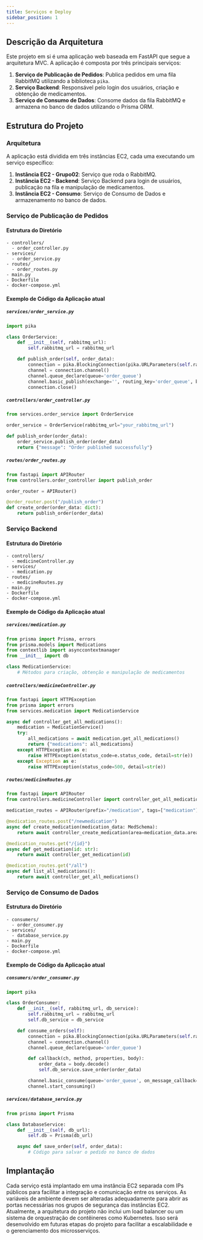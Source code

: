 ```yaml
---
title: Serviços e Deploy
sidebar_position: 1
---
```


## Descrição da Arquitetura

Este projeto em si é uma aplicação web baseada em FastAPI que segue a arquitetura MVC. A aplicação é composta por três principais serviços:

1. **Serviço de Publicação de Pedidos**: Publica pedidos em uma fila RabbitMQ utilizando a biblioteca `pika`.
2. **Serviço Backend**: Responsável pelo login dos usuários, criação e obtenção de medicamentos.
3. **Serviço de Consumo de Dados**: Consome dados da fila RabbitMQ e armazena no banco de dados utilizando o Prisma ORM.

## Estrutura do Projeto

### Arquitetura

A aplicação está dividida em três instâncias EC2, cada uma executando um serviço específico:

1. **Instância EC2 - Grupo02**: Serviço que roda o RabbitMQ.
2. **Instância EC2 - Backend**: Serviço Backend para login de usuários, publicação na fila e manipulação de medicamentos.
3. **Instância EC2 - Consumo**: Serviço de Consumo de Dados e armazenamento no banco de dados.

### Serviço de Publicação de Pedidos

#### Estrutura do Diretório

```plaintext
- controllers/
  - order_controller.py
- services/
  - order_service.py
- routes/
  - order_routes.py
- main.py
- Dockerfile
- docker-compose.yml
```

#### Exemplo de Código da Aplicação atual

##### `services/order_service.py`

```python
import pika

class OrderService:
    def __init__(self, rabbitmq_url):
        self.rabbitmq_url = rabbitmq_url

    def publish_order(self, order_data):
        connection = pika.BlockingConnection(pika.URLParameters(self.rabbitmq_url))
        channel = connection.channel()
        channel.queue_declare(queue='order_queue')
        channel.basic_publish(exchange='', routing_key='order_queue', body=order_data)
        connection.close()
```

##### `controllers/order_controller.py`

```python
from services.order_service import OrderService

order_service = OrderService(rabbitmq_url="your_rabbitmq_url")

def publish_order(order_data):
    order_service.publish_order(order_data)
    return {"message": "Order published successfully"}
```

##### `routes/order_routes.py`

```python
from fastapi import APIRouter
from controllers.order_controller import publish_order

order_router = APIRouter()

@order_router.post("/publish_order")
def create_order(order_data: dict):
    return publish_order(order_data)
```

### Serviço Backend

#### Estrutura do Diretório

```plaintext
- controllers/
  - medicineController.py
- services/
  - medication.py
- routes/
  - medicineRoutes.py
- main.py
- Dockerfile
- docker-compose.yml
```

#### Exemplo de Código da Aplicação atual

##### `services/medication.py`

```python
from prisma import Prisma, errors
from prisma.models import Medications
from contextlib import asynccontextmanager
from __init__ import db

class MedicationService:
    # Métodos para criação, obtenção e manipulação de medicamentos
```

##### `controllers/medicineController.py`

```python
from fastapi import HTTPException
from prisma import errors
from services.medication import MedicationService

async def controller_get_all_medications():
    medication = MedicationService()
    try:
        all_medications = await medication.get_all_medications()
        return {"medications": all_medications}
    except HTTPException as e:
        raise HTTPException(status_code=e.status_code, detail=str(e))
    except Exception as e:
        raise HTTPException(status_code=500, detail=str(e))
```

##### `routes/medicineRoutes.py`

```python
from fastapi import APIRouter
from controllers.medicineController import controller_get_all_medications, controller_create_medication, controller_get_medication

medication_routes = APIRouter(prefix="/medication", tags=["medication"])

@medication_routes.post("/newmedication")
async def create_medication(medication_data: MedSchema):
    return await controller_create_medication(area=medication_data.area, description=medication_data.description, lot=medication_data.lot, medClass=medication_data.medClass)

@medication_routes.get("/{id}")
async def get_medication(id: str):
    return await controller_get_medication(id)

@medication_routes.get("/all")
async def list_all_medications():
    return await controller_get_all_medications()
```

### Serviço de Consumo de Dados

#### Estrutura do Diretório

```plaintext
- consumers/
  - order_consumer.py
- services/
  - database_service.py
- main.py
- Dockerfile
- docker-compose.yml
```

#### Exemplo de Código da Aplicação atual

##### `consumers/order_consumer.py`

```python
import pika

class OrderConsumer:
    def __init__(self, rabbitmq_url, db_service):
        self.rabbitmq_url = rabbitmq_url
        self.db_service = db_service

    def consume_orders(self):
        connection = pika.BlockingConnection(pika.URLParameters(self.rabbitmq_url))
        channel = connection.channel()
        channel.queue_declare(queue='order_queue')

        def callback(ch, method, properties, body):
            order_data = body.decode()
            self.db_service.save_order(order_data)

        channel.basic_consume(queue='order_queue', on_message_callback=callback, auto_ack=True)
        channel.start_consuming()
```

##### `services/database_service.py`

```python
from prisma import Prisma

class DatabaseService:
    def __init__(self, db_url):
        self.db = Prisma(db_url)

    async def save_order(self, order_data):
        # Código para salvar o pedido no banco de dados
```

## Implantação

Cada serviço está implantado em uma instância EC2 separada com IPs públicos para facilitar a integração e comunicação entre os serviços. As variáveis de ambiente devem ser alteradas adequadamente para abrir as portas necessárias nos grupos de segurança das instâncias EC2.
Atualmente, a arquitetura do projeto não inclui um load balancer ou um sistema de orquestração de contêineres como Kubernetes. Isso será desenvolvido em futuras etapas do projeto para facilitar a escalabilidade e o gerenciamento dos microsserviços.